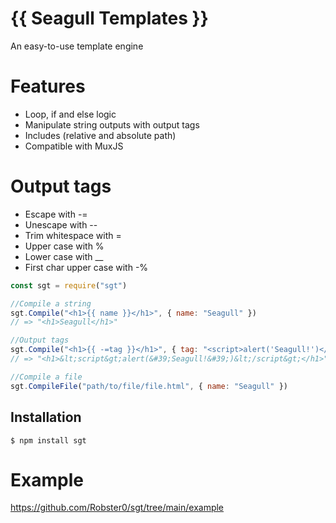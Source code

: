 # {{ Seagull Templates }}

An easy-to-use template engine

# Features
* Loop, if and else logic
* Manipulate string outputs with output tags
* Includes (relative and absolute path)
* Compatible with MuxJS


# Output tags
* Escape with -=
* Unescape with --
* Trim whitespace with =
* Upper case with %
* Lower case with __
* First char upper case with -%


```js
const sgt = require("sgt")

//Compile a string
sgt.Compile("<h1>{{ name }}</h1>", { name: "Seagull" })
// => "<h1>Seagull</h1>"

//Output tags
sgt.Compile("<h1>{{ -=tag }}</h1>", { tag: "<script>alert('Seagull!')</script>" })
// => "<h1>&lt;script&gt;alert(&#39;Seagull!&#39;)&lt;/script&gt;</h1>"

//Compile a file
sgt.CompileFile("path/to/file/file.html", { name: "Seagull" })
```

## Installation
```
$ npm install sgt
```

# Example
https://github.com/Robster0/sgt/tree/main/example